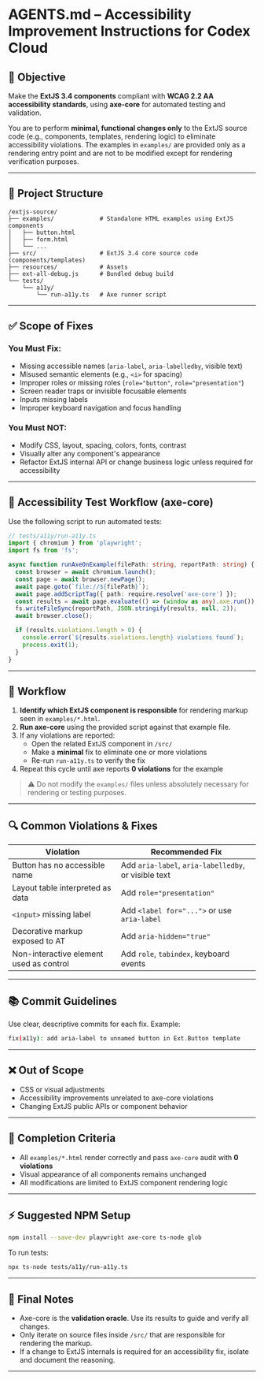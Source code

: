 # AGENTS.md – Accessibility Improvement Instructions for Codex Cloud

## 📍 Objective

Make the **ExtJS 3.4 components** compliant with **WCAG 2.2 AA accessibility standards**, using **axe-core** for automated testing and validation.

You are to perform **minimal, functional changes only** to the ExtJS source code (e.g., components, templates, rendering logic) to eliminate accessibility violations. The examples in `examples/` are provided only as a rendering entry point and are not to be modified except for rendering verification purposes.

---

## 📁 Project Structure

```
/extjs-source/
├── examples/             # Standalone HTML examples using ExtJS components
│   ├── button.html
│   ├── form.html
│   └── ...
├── src/                  # ExtJS 3.4 core source code (components/templates)
├── resources/            # Assets
├── ext-all-debug.js      # Bundled debug build
└── tests/
    └── a11y/
        └── run-a11y.ts   # Axe runner script
```

---

## ✅ Scope of Fixes

### You Must Fix:

- Missing accessible names (`aria-label`, `aria-labelledby`, visible text)
- Misused semantic elements (e.g., `<i>` for spacing)
- Improper roles or missing roles (`role="button"`, `role="presentation"`)
- Screen reader traps or invisible focusable elements
- Inputs missing labels
- Improper keyboard navigation and focus handling

### You Must NOT:

- Modify CSS, layout, spacing, colors, fonts, contrast
- Visually alter any component's appearance
- Refactor ExtJS internal API or change business logic unless required for accessibility

---

## 🧪 Accessibility Test Workflow (axe-core)

Use the following script to run automated tests:

```ts
// tests/a11y/run-a11y.ts
import { chromium } from 'playwright';
import fs from 'fs';

async function runAxeOnExample(filePath: string, reportPath: string) {
  const browser = await chromium.launch();
  const page = await browser.newPage();
  await page.goto(`file://${filePath}`);
  await page.addScriptTag({ path: require.resolve('axe-core') });
  const results = await page.evaluate(() => (window as any).axe.run());
  fs.writeFileSync(reportPath, JSON.stringify(results, null, 2));
  await browser.close();

  if (results.violations.length > 0) {
    console.error(`${results.violations.length} violations found`);
    process.exit(1);
  }
}
```

---

## 📅 Workflow

1. **Identify which ExtJS component is responsible** for rendering markup seen in `examples/*.html`.
2. **Run axe-core** using the provided script against that example file.
3. If any violations are reported:
    - Open the related ExtJS component in `/src/`
    - Make a **minimal** fix to eliminate one or more violations
    - Re-run `run-a11y.ts` to verify the fix
4. Repeat this cycle until axe reports **0 violations** for the example

> ⚠️ Do not modify the `examples/` files unless absolutely necessary for rendering or testing purposes.

---

## 🔍 Common Violations & Fixes

| Violation                               | Recommended Fix                                      |
| --------------------------------------- | ---------------------------------------------------- |
| Button has no accessible name           | Add `aria-label`, `aria-labelledby`, or visible text |
| Layout table interpreted as data        | Add `role="presentation"`                            |
| `<input>` missing label                 | Add `<label for="...">` or use `aria-label`          |
| Decorative markup exposed to AT         | Add `aria-hidden="true"`                             |
| Non-interactive element used as control | Add `role`, `tabindex`, keyboard events              |

---

## 📚 Commit Guidelines

Use clear, descriptive commits for each fix. Example:

```bash
fix(a11y): add aria-label to unnamed button in Ext.Button template
```

---

## ❌ Out of Scope

- CSS or visual adjustments
- Accessibility improvements unrelated to axe-core violations
- Changing ExtJS public APIs or component behavior

---

## 🧲 Completion Criteria

- All `examples/*.html` render correctly and pass `axe-core` audit with **0 violations**
- Visual appearance of all components remains unchanged
- All modifications are limited to ExtJS component rendering logic

---

## ⚡ Suggested NPM Setup

```bash
npm install --save-dev playwright axe-core ts-node glob
```

To run tests:

```bash
npx ts-node tests/a11y/run-a11y.ts
```

---

## 🚀 Final Notes

- Axe-core is the **validation oracle**. Use its results to guide and verify all changes.
- Only iterate on source files inside `/src/` that are responsible for rendering the markup.
- If a change to ExtJS internals is required for an accessibility fix, isolate and document the reasoning.

---
